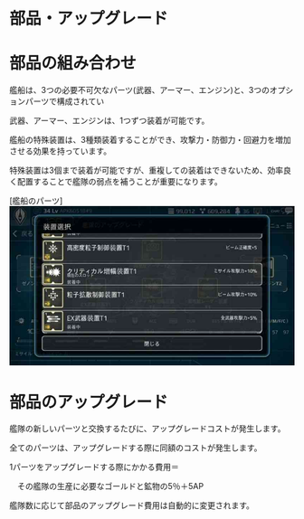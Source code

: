 # 部品・アップグレード

# 部品の組み合わせ
艦船は、3つの必要不可欠なパーツ(武器、アーマー、エンジン)と、3つのオプションパーツで構成されてい

武器、アーマー、エンジンは、1つずつ装着が可能です。

艦船の特殊装置は、3種類装着することができ、攻撃力・防御力・回避力を増加させる効果を持っています。

特殊装置は3個まで装着が可能ですが、重複しての装着はできないため、効率良く配置することで艦隊の弱点を補うことが重要になります。

[艦船のパーツ]
![](_images/a67.jpg)

# 部品のアップグレード

艦隊の新しいパーツと交換するたびに、アップグレードコストが発生します。

全てのパーツは、アップグレードする際に同額のコストが発生します。

1パーツをアップグレードする際にかかる費用＝

　その艦隊の生産に必要なゴールドと鉱物の5％＋5AP

艦隊数に応じて部品のアップグレード費用は自動的に変更されます。